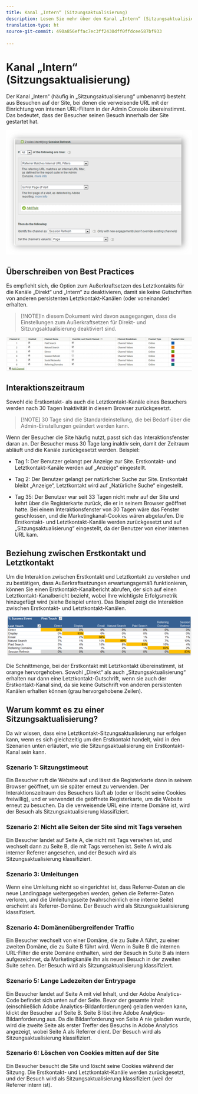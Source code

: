```yaml
---
title: Kanal „Intern“ (Sitzungsaktualisierung)
description: Lesen Sie mehr über den Kanal „Intern“ (Sitzungsaktualisierung).
translation-type: ht
source-git-commit: 490a856effac7ec3ff2430dff0ffdcee587bf933

---
```



# Kanal „Intern“ (Sitzungsaktualisierung)

Der Kanal „Intern“ (häufig in „Sitzungsaktualisierung“ umbenannt) besteht aus Besuchen auf der Site, bei denen die verweisende URL mit der Einrichtung von internen URL-Filtern in der Admin Console übereinstimmt. Das bedeutet, dass der Besucher seinen Besuch innerhalb der Site gestartet hat.

![](assets/int-channel1.png)

## Überschreiben von Best Practices

Es empfiehlt sich, die Option zum Außerkraftsetzen des Letztkontakts für die Kanäle „Direkt“ und „Intern“ zu deaktivieren, damit sie keine Gutschriften von anderen persistenten Letztkontakt-Kanälen (oder voneinander) erhalten.

>[!NOTE]In diesem Dokument wird davon ausgegangen, dass die Einstellungen zum Außerkraftsetzen für Direkt- und Sitzungsaktualisierung deaktiviert sind.

![](assets/int-channel2.png)

## Interaktionszeitraum

Sowohl die Erstkontakt- als auch die Letztkontakt-Kanäle eines Besuchers werden nach 30 Tagen Inaktivität in diesem Browser zurückgesetzt.

>[!NOTE] 30 Tage sind die Standardeinstellung, die bei Bedarf über die Admin-Einstellungen geändert werden kann.

Wenn der Besucher die Site häufig nutzt, passt sich das Interaktionsfenster daran an. Der Besucher muss 30 Tage lang inaktiv sein, damit der Zeitraum abläuft und die Kanäle zurückgesetzt werden.
Beispiel:

* Tag 1: Der Benutzer gelangt per Anzeige zur Site. Erstkontakt- und Letztkontakt-Kanäle werden auf „Anzeige“ eingestellt.

* Tag 2: Der Benutzer gelangt per natürlicher Suche zur Site. Erstkontakt bleibt „Anzeige“, Letztkontakt wird auf „Natürliche Suche“ eingestellt.

* Tag 35: Der Benutzer war seit 33 Tagen nicht mehr auf der Site und kehrt über die Registerkarte zurück, die er in seinem Browser geöffnet hatte. Bei einem Interaktionsfenster von 30 Tagen wäre das Fenster geschlossen, und die Marketingkanal-Cookies wären abgelaufen. Die Erstkontakt- und Letztkontakt-Kanäle werden zurückgesetzt und auf „Sitzungsaktualisierung“ eingestellt, da der Benutzer von einer internen URL kam.

## Beziehung zwischen Erstkontakt und Letztkontakt

Um die Interaktion zwischen Erstkontakt und Letztkontakt zu verstehen und zu bestätigen, dass Außerkraftsetzungen erwartungsgemäß funktionieren, können Sie einen Erstkontakt-Kanalbericht abrufen, der sich auf einen Letztkontakt-Kanalbericht bezieht, wobei Ihre wichtigste Erfolgsmetrik hinzugefügt wird (siehe Beispiel unten). Das Beispiel zeigt die Interaktion zwischen Erstkontakt- und Letztkontakt-Kanälen.

![](assets/int-channel3.png)

Die Schnittmenge, bei der Erstkontakt mit Letztkontakt übereinstimmt, ist orange hervorgehoben. Sowohl „Direkt“ als auch „Sitzungsaktualisierung“ erhalten nur dann eine Letztkontakt-Gutschrift, wenn sie auch der Erstkontakt-Kanal sind, da sie keine Gutschrift von anderen persistenten Kanälen erhalten können (grau hervorgehobene Zeilen).

## Warum kommt es zu einer Sitzungsaktualisierung?

Da wir wissen, dass eine Letztkontakt-Sitzungsaktualisierung nur erfolgen kann, wenn es sich gleichzeitig um den Erstkontakt handelt, wird in den Szenarien unten erläutert, wie die Sitzungsaktualisierung ein Erstkontakt-Kanal sein kann.

### Szenario 1: Sitzungstimeout

Ein Besucher ruft die Website auf und lässt die Registerkarte dann in seinem Browser geöffnet, um sie später erneut zu verwenden. Der Interaktionszeitraum des Besuchers läuft ab (oder er löscht seine Cookies freiwillig), und er verwendet die geöffnete Registerkarte, um die Website erneut zu besuchen. Da die verweisende URL eine interne Domäne ist, wird der Besuch als Sitzungsaktualisierung klassifiziert.

### Szenario 2: Nicht alle Seiten der Site sind mit Tags versehen

Ein Besucher landet auf Seite A, die nicht mit Tags versehen ist, und wechselt dann zu Seite B, die mit Tags versehen ist. Seite A wird als interner Referrer angesehen, und der Besuch wird als Sitzungsaktualisierung klassifiziert.

### Szenario 3: Umleitungen

Wenn eine Umleitung nicht so eingerichtet ist, dass Referrer-Daten an die neue Landingpage weitergegeben werden, gehen die Referrer-Daten verloren, und die Umleitungsseite (wahrscheinlich eine interne Seite) erscheint als Referrer-Domäne. Der Besuch wird als Sitzungsaktualisierung klassifiziert.

### Szenario 4: Domänenübergreifender Traffic

Ein Besucher wechselt von einer Domäne, die zu Suite A führt, zu einer zweiten Domäne, die zu Suite B führt wird. Wenn in Suite B die internen URL-Filter die erste Domäne enthalten, wird der Besuch in Suite B als intern aufgezeichnet, da Marketingkanäle ihn als neuen Besuch in der zweiten Suite sehen. Der Besuch wird als Sitzungsaktualisierung klassifiziert.

### Szenario 5: Lange Ladezeiten der Entrypage

Ein Besucher landet auf Seite A mit viel Inhalt, und der Adobe Analytics-Code befindet sich unten auf der Seite. Bevor der gesamte Inhalt (einschließlich Adobe Analytics-Bildanforderungen) geladen werden kann, klickt der Besucher auf Seite B. Seite B löst ihre Adobe Analytics-Bildanforderung aus. Da die Bildanforderung von Seite A nie geladen wurde, wird die zweite Seite als erster Treffer des Besuchs in Adobe Analytics angezeigt, wobei Seite A als Referrer dient. Der Besuch wird als Sitzungsaktualisierung klassifiziert.

### Szenario 6: Löschen von Cookies mitten auf der Site

Ein Besucher besucht die Site und löscht seine Cookies während der Sitzung. Die Erstkontakt- und Letztkontakt-Kanäle werden zurückgesetzt, und der Besuch wird als Sitzungsaktualisierung klassifiziert (weil der Referrer intern ist).
